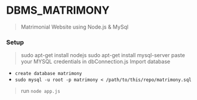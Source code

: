 # DBMS_MATRIMONY
> Matrimonial Website using Node.js & MySql

### Setup
> sudo apt-get install nodejs
> sudo apt-get install mysql-server
> paste your MYSQL credentials in dbConnection.js
> Import database
  - `create database matrimony` 
  - `sudo mysql -u root -p matrimony < /path/to/this/repo/matrimony.sql`

> run `node app.js`